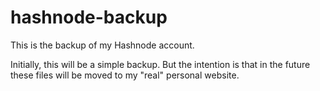 # hashnode-backup
This is the backup of my Hashnode account.

Initially, this will be a simple backup. But the intention is that in the future these files will be moved to my "real" personal website.
